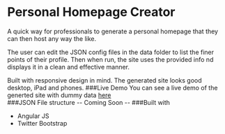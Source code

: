 Personal Homepage Creator
=========================
A quick way for professionals to generate a personal homepage that they can then host any way the like.  
  
The user can edit the JSON config files in the data folder to list the finer points of their profile. Then when run, the site uses the provided info nd displays it in a clean and effective manner.  
  
Built with responsive design in mind. The generated site looks good desktop, iPad and phones.
###Live Demo
You can see a live demo of the generted site with dummy data [here](http://sumitgouthaman.github.io/PersonalHomepage)  
###JSON File structure
-- Coming Soon --
###Built with
* Angular JS
* Twitter Bootstrap